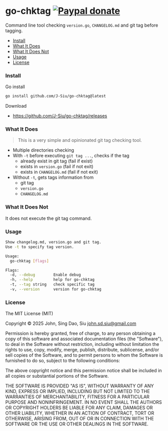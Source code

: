 # go-chktag [![Paypal donate](https://www.paypalobjects.com/en_US/i/btn/btn_donate_LG.gif)](https://www.paypal.com/donate/?business=HZF49NM9D35SJ&no_recurring=0&currency_code=CAD)

Command line tool checking `version.go`, `CHANGELOG.md` and git tag before tagging.

- [Install](#install)
- [What It Does](#what-it-does)
- [What It Does Not](#what-it-does-not)
- [Usage](#usage)
- [License](#license)

<!--more-->

### Install

Go install

```sh
go install github.com/J-Siu/go-chktag@latest
```

Download

- https://github.com/J-Siu/go-chktag/releases

### What It Does

> This is a very simple and opinionated git tag checking tool.

- Multiple directories checking
- With `-t` before executing `git tag ...`, checks if the tag
  - already exist in git tag (fail if exist)
  - exists in `version.go` (fail if not exit)
  - exists in `CHANGELOG.md` (fail if not exit)
- Without `-t`, gets tags information from
  - git tag
  - `version.go`
  - `CHANGELOG.md`

### What It Does Not

It does not execute the git tag command.

### Usage

```sh
Show changelog.md, version.go and git tag.
Use -t to specify tag version.

Usage:
  go-chktag [flags]

Flags:
  -d, --debug        Enable debug
  -h, --help         help for go-chktag
  -t, --tag string   check specific tag
  -v, --version      version for go-chktag
```

### License

The MIT License (MIT)

Copyright © 2025 John, Sing Dao, Siu <john.sd.siu@gmail.com>

Permission is hereby granted, free of charge, to any person obtaining a copy of this software and associated documentation files (the "Software"), to deal in the Software without restriction, including without limitation the rights to use, copy, modify, merge, publish, distribute, sublicense, and/or sell copies of the Software, and to permit persons to whom the Software is furnished to do so, subject to the following conditions:

The above copyright notice and this permission notice shall be included in all copies or substantial portions of the Software.

THE SOFTWARE IS PROVIDED "AS IS", WITHOUT WARRANTY OF ANY KIND, EXPRESS OR IMPLIED, INCLUDING BUT NOT LIMITED TO THE WARRANTIES OF MERCHANTABILITY, FITNESS FOR A PARTICULAR PURPOSE AND NONINFRINGEMENT. IN NO EVENT SHALL THE AUTHORS OR COPYRIGHT HOLDERS BE LIABLE FOR ANY CLAIM, DAMAGES OR OTHER LIABILITY, WHETHER IN AN ACTION OF CONTRACT, TORT OR OTHERWISE, ARISING FROM, OUT OF OR IN CONNECTION WITH THE SOFTWARE OR THE USE OR OTHER DEALINGS IN THE SOFTWARE.
